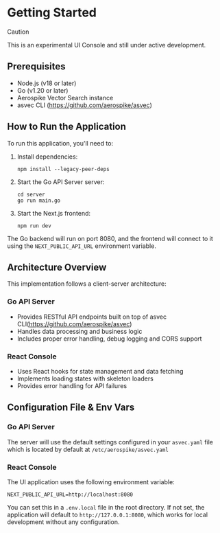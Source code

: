 # Getting Started

> [!CAUTION]
> This is an experimental UI Console and still under active development.

## Prerequisites

- Node.js (v18 or later)
- Go (v1.20 or later)
- Aerospike Vector Search instance
- asvec CLI (https://github.com/aerospike/asvec)

## How to Run the Application
To run this application, you'll need to:

1. Install dependencies:
  
   ```shellscript
   npm install --legacy-peer-deps
   ```

2. Start the Go API Server server:
   ```shellscript
   cd server
   go run main.go
   ```

3. Start the Next.js frontend:
   ```shellscript
   npm run dev
   ```

The Go backend will run on port 8080, and the frontend will connect to it using the `NEXT_PUBLIC_API_URL` environment variable.

## Architecture Overview

This implementation follows a client-server architecture:

### Go API Server

- Provides RESTful API endpoints built on top of asvec CLI(https://github.com/aerospike/asvec)
- Handles data processing and business logic 
- Includes proper error handling, debug logging and CORS support

### React Console

- Uses React hooks for state management and data fetching
- Implements loading states with skeleton loaders
- Provides error handling for API failures


## Configuration File & Env Vars

### Go API Server
The server will use the default settings configured in
your `asvec.yaml` file which is located by default at 
`/etc/aerospike/asvec.yaml`

### React Console

The UI application uses the following environment variable:

```
NEXT_PUBLIC_API_URL=http://localhost:8080
```

You can set this in a `.env.local` file in the root directory. If not set, the 
application will default to `http://127.0.0.1:8080`, which works 
for local development without any configuration.


